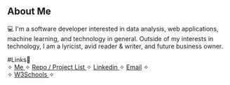## About Me


<!--If anyone sees this, no you didn't! ✨-->

💻 I'm a software developer interested in data analysis, web applications, machine learning, and technology in general. Outside of my interests in technology, I am a lyricist, avid reader & writer, and future business owner.

#Links📎<br>
✧ <a href= "https://kathylam204.github.io/"> Me </a> ✧ <a href= "https://github.com/kathylam204/project-listing"> Repo / Project List </a> ✧ <a href= "https://www.linkedin.com/in/klam204/"> Linkedin </a> ✧ <a href= "mailto: kathylambusiness@gmail.com"> Email</a> ✧ <br>
✧ <a href= "https://www.w3profile.com/klam204"> W3Schools </a> ✧
